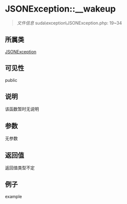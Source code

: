 # JSONException::__wakeup

> *文件信息* suda\exception\JSONException.php: 19~34
## 所属类 

[JSONException](../JSONException.md)

## 可见性

  public  
## 说明

该函数暂时无说明

## 参数

无参数
## 返回值
返回值类型不定
## 例子

example